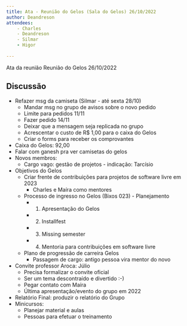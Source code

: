 ```yaml
---
title: Ata - Reunião do Gelos (Sala do Gelos) 26/10/2022
author: Deandreson
attendees:
    - Charles
    - Deandreson
    - Silmar
    - Higor
    
---
```


Ata da reunião Reunião do Gelos 26/10/2022
## Discussão
- Refazer msg da camiseta (Silmar - até sexta 28/10)
  - Mandar msg no grupo de avisos sobre o novo pedido
  - Limite para pedidos 11/11
  - Fazer pedido 14/11
  - Deixar que a mensagem seja replicada no grupo
  - Acrescentar o custo de R$ 1,00 para o caixa do Gelos
  - Criar o forms para receber os comprovantes
- Caixa do Gelos: 92,00
- Falar com ganesh pra ver camisetas do gelos
- Novos membros:
  - Cargo vago: gestão de projetos - indicação: Tarcísio
- Objetivos do Gelos
  - Criar frente de contribuições para projetos de software livre em 2023
    - Charles e Maíra como mentores
  - Processo de ingresso no Gelos (Bixos 023) - Planejamento
    - 1. Apresentação do Gelos
    - 2. Installfest
    - 3. Missing semester
    - 4. Mentoria para contribuições em software livre
  - Plano de progressão de carreira Gelos
    - Passagem de cargo: antigo pessoa vira mentor do novo
- Convite professor Aroca: Júlio
  - Precisa formalizar o convite oficial
  - Ser um tema descontraído e divertido :-)
  - Pegar contato com Maíra
  - Última apresentação/evento do grupo em 2022
- Relatório Final: produzir o relatório do Grupo
- Minicursos:
  - Planejar material e aulas
  - Pessoas para efetuar o treinamento
